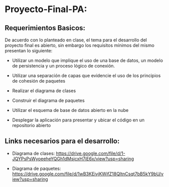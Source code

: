 # Proyecto-Final-PA:

## Requerimientos Basicos:

De acuerdo con lo planteado en clase, el tema para el desarrollo del proyecto final es abierto, sin embargo los requisitos mínimos del mismo presentan lo siguiente:

- Utilizar un modelo que implique el uso de una base de datos, un modelo de persistencia y un proceso lógico de conexión.

- Utilizar una separación de capas que evidencie el uso de los principios de cohesión de paquetes 

- Realizar el diagrama de clases

- Construir el diagrama de paquetes

- Utilizar el esquema de base de datos abierto en la nube

- Desplegar la aplicación para presentar y ubicar el código en un repositorio abierto

## Links necesarios para el desarrollo:

- Diagrama de clases: https://drive.google.com/file/d/1-JQYPsPsWyoeeheYQGh1dMsjcxH7iE6x/view?usp=sharing

- Diagrama de paquetes: https://drive.google.com/file/d/1wB3KEivjKWifZ18QltnCsqt7bB5kY9bU/view?usp=sharing



